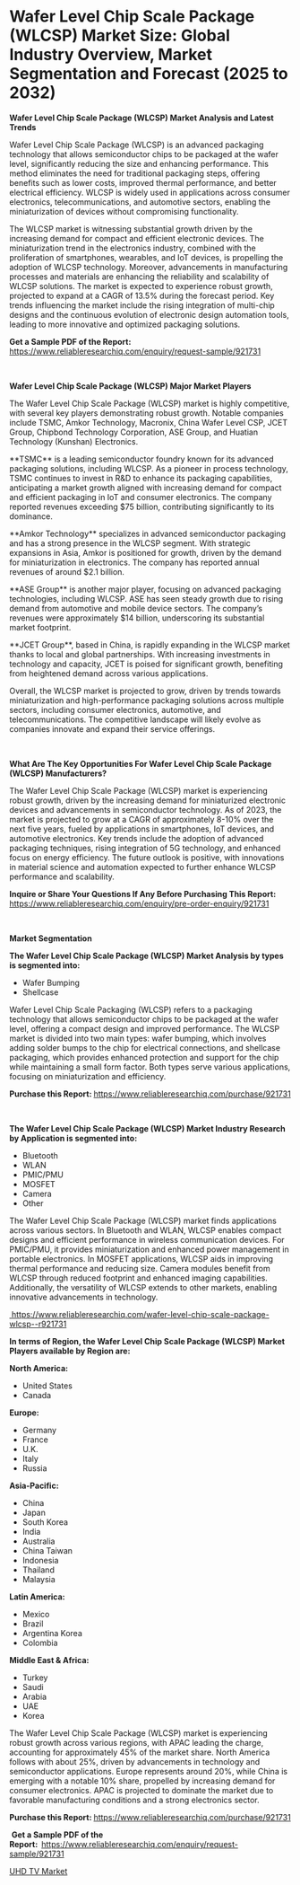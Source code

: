 <p><h1>Wafer Level Chip Scale Package (WLCSP) Market Size: Global Industry Overview, Market Segmentation and Forecast (2025 to 2032)</h1></p><p><strong>Wafer Level Chip Scale Package (WLCSP) Market Analysis and Latest Trends</strong></p>
<p><p>Wafer Level Chip Scale Package (WLCSP) is an advanced packaging technology that allows semiconductor chips to be packaged at the wafer level, significantly reducing the size and enhancing performance. This method eliminates the need for traditional packaging steps, offering benefits such as lower costs, improved thermal performance, and better electrical efficiency. WLCSP is widely used in applications across consumer electronics, telecommunications, and automotive sectors, enabling the miniaturization of devices without compromising functionality.</p><p>The WLCSP market is witnessing substantial growth driven by the increasing demand for compact and efficient electronic devices. The miniaturization trend in the electronics industry, combined with the proliferation of smartphones, wearables, and IoT devices, is propelling the adoption of WLCSP technology. Moreover, advancements in manufacturing processes and materials are enhancing the reliability and scalability of WLCSP solutions. The market is expected to experience robust growth, projected to expand at a CAGR of 13.5% during the forecast period. Key trends influencing the market include the rising integration of multi-chip designs and the continuous evolution of electronic design automation tools, leading to more innovative and optimized packaging solutions.</p></p>
<p><strong>Get a Sample PDF of the Report:&nbsp;</strong> <a href="https://www.reliableresearchiq.com/enquiry/request-sample/921731?utm_campaign=2442&utm_medium=2&utm_source=Github&utm_content=ia&utm_term=12022025&utm_id=wafer-level-chip-scale-package-wlcsp">https://www.reliableresearchiq.com/enquiry/request-sample/921731</a></p>
<p>&nbsp;</p>
<p><strong>Wafer Level Chip Scale Package (WLCSP) Major Market Players</strong></p>
<p><p>The Wafer Level Chip Scale Package (WLCSP) market is highly competitive, with several key players demonstrating robust growth. Notable companies include TSMC, Amkor Technology, Macronix, China Wafer Level CSP, JCET Group, Chipbond Technology Corporation, ASE Group, and Huatian Technology (Kunshan) Electronics.</p><p>**TSMC** is a leading semiconductor foundry known for its advanced packaging solutions, including WLCSP. As a pioneer in process technology, TSMC continues to invest in R&D to enhance its packaging capabilities, anticipating a market growth aligned with increasing demand for compact and efficient packaging in IoT and consumer electronics. The company reported revenues exceeding $75 billion, contributing significantly to its dominance.</p><p>**Amkor Technology** specializes in advanced semiconductor packaging and has a strong presence in the WLCSP segment. With strategic expansions in Asia, Amkor is positioned for growth, driven by the demand for miniaturization in electronics. The company has reported annual revenues of around $2.1 billion.</p><p>**ASE Group** is another major player, focusing on advanced packaging technologies, including WLCSP. ASE has seen steady growth due to rising demand from automotive and mobile device sectors. The company’s revenues were approximately $14 billion, underscoring its substantial market footprint.</p><p>**JCET Group**, based in China, is rapidly expanding in the WLCSP market thanks to local and global partnerships. With increasing investments in technology and capacity, JCET is poised for significant growth, benefiting from heightened demand across various applications.</p><p>Overall, the WLCSP market is projected to grow, driven by trends towards miniaturization and high-performance packaging solutions across multiple sectors, including consumer electronics, automotive, and telecommunications. The competitive landscape will likely evolve as companies innovate and expand their service offerings.</p></p>
<p>&nbsp;</p>
<p><strong>What Are The Key Opportunities For Wafer Level Chip Scale Package (WLCSP) Manufacturers?</strong></p>
<p><p>The Wafer Level Chip Scale Package (WLCSP) market is experiencing robust growth, driven by the increasing demand for miniaturized electronic devices and advancements in semiconductor technology. As of 2023, the market is projected to grow at a CAGR of approximately 8-10% over the next five years, fueled by applications in smartphones, IoT devices, and automotive electronics. Key trends include the adoption of advanced packaging techniques, rising integration of 5G technology, and enhanced focus on energy efficiency. The future outlook is positive, with innovations in material science and automation expected to further enhance WLCSP performance and scalability.</p></p>
<p><strong>Inquire or Share Your Questions If Any Before Purchasing This Report:</strong> <a href="https://www.reliableresearchiq.com/enquiry/pre-order-enquiry/921731?utm_campaign=2442&utm_medium=2&utm_source=Github&utm_content=ia&utm_term=12022025&utm_id=wafer-level-chip-scale-package-wlcsp">https://www.reliableresearchiq.com/enquiry/pre-order-enquiry/921731</a></p>
<p>&nbsp;</p>
<p><strong>Market Segmentation</strong></p>
<p><strong>The Wafer Level Chip Scale Package (WLCSP) Market Analysis by types is segmented into:</strong></p>
<p><ul><li>Wafer Bumping</li><li>Shellcase</li></ul></p>
<p><p>Wafer Level Chip Scale Packaging (WLCSP) refers to a packaging technology that allows semiconductor chips to be packaged at the wafer level, offering a compact design and improved performance. The WLCSP market is divided into two main types: wafer bumping, which involves adding solder bumps to the chip for electrical connections, and shellcase packaging, which provides enhanced protection and support for the chip while maintaining a small form factor. Both types serve various applications, focusing on miniaturization and efficiency.</p></p>
<p><strong>Purchase this Report:&nbsp;</strong><a href="https://www.reliableresearchiq.com/purchase/921731?utm_campaign=2442&utm_medium=2&utm_source=Github&utm_content=ia&utm_term=12022025&utm_id=wafer-level-chip-scale-package-wlcsp">https://www.reliableresearchiq.com/purchase/921731</a></p>
<p>&nbsp;</p>
<p><strong>The Wafer Level Chip Scale Package (WLCSP) Market Industry Research by Application is segmented into:</strong></p>
<p><ul><li>Bluetooth</li><li>WLAN</li><li>PMIC/PMU</li><li>MOSFET</li><li>Camera</li><li>Other</li></ul></p>
<p><p>The Wafer Level Chip Scale Package (WLCSP) market finds applications across various sectors. In Bluetooth and WLAN, WLCSP enables compact designs and efficient performance in wireless communication devices. For PMIC/PMU, it provides miniaturization and enhanced power management in portable electronics. In MOSFET applications, WLCSP aids in improving thermal performance and reducing size. Camera modules benefit from WLCSP through reduced footprint and enhanced imaging capabilities. Additionally, the versatility of WLCSP extends to other markets, enabling innovative advancements in technology.</p></p>
<p><a href="https://www.reliableresearchiq.com/wafer-level-chip-scale-package-wlcsp--r921731?utm_campaign=2442&utm_medium=2&utm_source=Github&utm_content=ia&utm_term=12022025&utm_id=wafer-level-chip-scale-package-wlcsp">&nbsp;https://www.reliableresearchiq.com/wafer-level-chip-scale-package-wlcsp--r921731</a></p>
<p><strong>In terms of Region, the Wafer Level Chip Scale Package (WLCSP) Market Players available by Region are:</strong></p>
<p>
    <p> <strong> North America: </strong>
        <ul>
            <li>United States</li>
            <li>Canada</li>
        </ul>
        </p> 
    <p> <strong> Europe: </strong>
        <ul>
            <li>Germany</li>
            <li>France</li>
            <li>U.K.</li>
            <li>Italy</li>
            <li>Russia</li>
        </ul>
        </p> 
    <p> <strong> Asia-Pacific: </strong>
        <ul>
            <li>China</li>
            <li>Japan</li>
            <li>South Korea</li>
            <li>India</li>
            <li>Australia</li>
            <li>China Taiwan</li>
            <li>Indonesia</li>
            <li>Thailand</li>
            <li>Malaysia</li>
        </ul>
        </p> 
    <p> <strong> Latin America: </strong>
        <ul>
            <li>Mexico</li>
            <li>Brazil</li>
            <li>Argentina Korea</li>
            <li>Colombia</li>
        </ul>
        </p> 
    <p> <strong> Middle East & Africa: </strong>
        <ul>
            <li>Turkey</li>
            <li>Saudi</li>
            <li>Arabia</li>
            <li>UAE</li>
            <li>Korea</li>
        </ul>
    </p>
    </p>
<p><p>The Wafer Level Chip Scale Package (WLCSP) market is experiencing robust growth across various regions, with APAC leading the charge, accounting for approximately 45% of the market share. North America follows with about 25%, driven by advancements in technology and semiconductor applications. Europe represents around 20%, while China is emerging with a notable 10% share, propelled by increasing demand for consumer electronics. APAC is projected to dominate the market due to favorable manufacturing conditions and a strong electronics sector.</p></p>
<p><strong>Purchase this Report: </strong><a href="https://www.reliableresearchiq.com/purchase/921731?utm_campaign=2442&utm_medium=2&utm_source=Github&utm_content=ia&utm_term=12022025&utm_id=wafer-level-chip-scale-package-wlcsp">https://www.reliableresearchiq.com/purchase/921731</a></p>
<p>&nbsp;<strong>Get a Sample PDF of the Report:&nbsp;&nbsp;</strong><a href="https://www.reliableresearchiq.com/enquiry/request-sample/921731?utm_campaign=2442&utm_medium=2&utm_source=Github&utm_content=ia&utm_term=12022025&utm_id=wafer-level-chip-scale-package-wlcsp">https://www.reliableresearchiq.com/enquiry/request-sample/921731</a></p>
<p><strong></strong></p>
<p><p><a href="https://github.com/FahadAhmed223/Market-Research-Report-List-1/blob/main/uhd-tv-market.md?utm_campaign=2442&utm_medium=2&utm_source=Github&utm_content=ia&utm_term=12022025&utm_id=wafer-level-chip-scale-package-wlcsp">UHD TV Market</a></p></p>